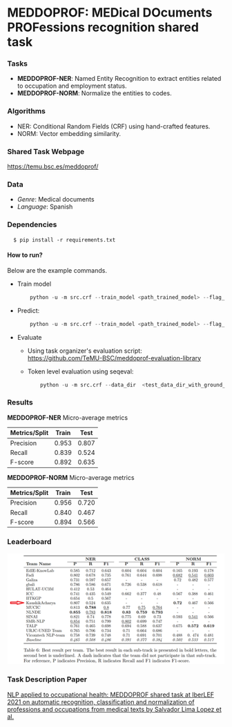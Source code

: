 # MEDDOPROF: MEDical DOcuments PROFessions recognition shared task

### Tasks
- **MEDDOPROF-NER**: Named Entity Recognition to extract entities related to occupation and employment status.
- **MEDDOPROF-NORM**: Normalize the entities to codes.

### Algorithms
- NER: Conditional Random Fields (CRF) using hand-crafted features.
- NORM: Vector embedding similarity.

### Shared Task Webpage
https://temu.bsc.es/meddoprof/

### Data
- *Genre*: Medical documents 
- *Language*: Spanish

### Dependencies
  ```
    $ pip install -r requirements.txt
  ```

#### How to run?
Below are the example commands.

- Train model
    ```python
        python -u -m src.crf --train_model <path_trained_model> --flag_train
    ```
- Predict:
    ```python
        python -u -m src.crf --train_model <path_trained_model> --flag_predict
    ```
- Evaluate
  - Using task organizer's evaluation script:  
    https://github.com/TeMU-BSC/meddoprof-evaluation-library

  - Token level evaluation using seqeval:
    ```python
        python -u -m src.crf --data_dir  <test_data_dir_with_ground_truth> --train_model <path_trained_model> --flag_evaluate
    ```


### Results
**MEDDOPROF-NER** Micro-average metrics

|  Metrics/Split | Train   |   Test  |
|----------------|---------|---------|
|   Precision    |   0.953 |  0.807  |
|   Recall       |   0.839 |  0.524  |
|   F-score      |   0.892 |  0.635  |


**MEDDOPROF-NORM** Micro-average metrics

|  Metrics/Split | Train   |   Test  |
|----------------|---------|---------|
|   Precision    |   0.956 |  0.720  |
|   Recall       |   0.840 |  0.467  |
|   F-score      |   0.894 |  0.566  |


### Leaderboard
![Leaderboard](./images/leaderboard.png "Leaderboard")

### Task Description Paper
[NLP applied to occupational health: MEDDOPROF
shared task at IberLEF 2021 on automatic
recognition, classification and normalization of
professions and occupations from medical texts by Salvador Lima Lopez et al.](https://rua.ua.es/dspace/bitstream/10045/117495/1/PLN_67_21.pdf)
